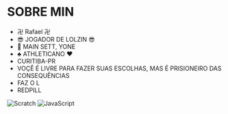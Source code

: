 # SOBRE MIN

- 卍 Rafael 卍
- 😎 JOGADOR DE LOLZIN 😎
- 💪 MAIN  SETT, YONE
- ♣️ ATHLETICANO  ♥️
- CURITIBA-PR
- VOÇÊ É LIVRE PARA FAZER SUAS ESCOLHAS, MAS É PRISIONEIRO DAS CONSEQUÊNCIAS
- FAZ O L
- REDPILL

![Scratch](https://img.shields.io/badge/Scratch-4D97FF?style=for-the-badge&logo=Scratch&logoColor=white)
![JavaScript](https://img.shields.io/badge/JavaScript-323330?style=for-the-badge&logo=javascript&logoColor=F7DF1E)
